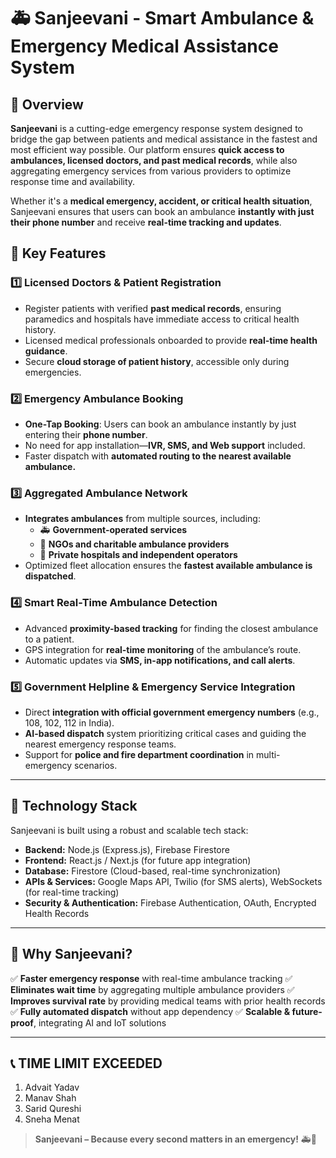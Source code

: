 # 🚑 Sanjeevani - Smart Ambulance & Emergency Medical Assistance System

## 📌 Overview

**Sanjeevani** is a cutting-edge emergency response system designed to bridge the gap between patients and medical assistance in the fastest and most efficient way possible. Our platform ensures **quick access to ambulances, licensed doctors, and past medical records**, while also aggregating emergency services from various providers to optimize response time and availability.

Whether it's a **medical emergency, accident, or critical health situation**, Sanjeevani ensures that users can book an ambulance **instantly with just their phone number** and receive **real-time tracking and updates**.

## 🚀 Key Features

### 1️⃣ **Licensed Doctors & Patient Registration**

- Register patients with verified **past medical records**, ensuring paramedics and hospitals have immediate access to critical health history.
- Licensed medical professionals onboarded to provide **real-time health guidance**.
- Secure **cloud storage of patient history**, accessible only during emergencies.

### 2️⃣ **Emergency Ambulance Booking**

- **One-Tap Booking**: Users can book an ambulance instantly by just entering their **phone number**.
- No need for app installation—**IVR, SMS, and Web support** included.
- Faster dispatch with **automated routing to the nearest available ambulance.**

### 3️⃣ **Aggregated Ambulance Network**

- **Integrates ambulances** from multiple sources, including:
  - 🚑 **Government-operated services**
  - 🤝 **NGOs and charitable ambulance providers**
  - 🏥 **Private hospitals and independent operators**
- Optimized fleet allocation ensures the **fastest available ambulance is dispatched**.

### 4️⃣ **Smart Real-Time Ambulance Detection**

- Advanced **proximity-based tracking** for finding the closest ambulance to a patient.
- GPS integration for **real-time monitoring** of the ambulance’s route.
- Automatic updates via **SMS, in-app notifications, and call alerts**.

### 5️⃣ **Government Helpline & Emergency Service Integration**

- Direct **integration with official government emergency numbers** (e.g., 108, 102, 112 in India).
- **AI-based dispatch** system prioritizing critical cases and guiding the nearest emergency response teams.
- Support for **police and fire department coordination** in multi-emergency scenarios.

---

## 🔧 Technology Stack

Sanjeevani is built using a robust and scalable tech stack:

- **Backend:** Node.js (Express.js), Firebase Firestore
- **Frontend:** React.js / Next.js (for future app integration)
- **Database:** Firestore (Cloud-based, real-time synchronization)
- **APIs & Services:** Google Maps API, Twilio (for SMS alerts), WebSockets (for real-time tracking)
- **Security & Authentication:** Firebase Authentication, OAuth, Encrypted Health Records

---

## 🎯 Why Sanjeevani?

✅ **Faster emergency response** with real-time ambulance tracking
✅ **Eliminates wait time** by aggregating multiple ambulance providers
✅ **Improves survival rate** by providing medical teams with prior health records
✅ **Fully automated dispatch** without app dependency
✅ **Scalable & future-proof**, integrating AI and IoT solutions

---

## 📞 TIME LIMIT EXCEEDED

1. Advait Yadav
2. Manav Shah
3. Sarid Qureshi
4. Sneha Menat

> **Sanjeevani – Because every second matters in an emergency!** 🚑💙
